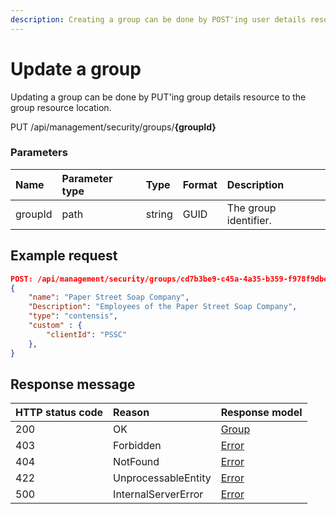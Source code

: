 ```yaml
---
description: Creating a group can be done by POST'ing user details resource to the group resource collection. 
---
```


# Update a group

Updating a group can be done by PUT'ing group details resource to the group resource location. 

<span class="label label--put">PUT</span> /api/management/security/groups/**{groupId}**

### Parameters

| Name    | Parameter type | Type   | Format | Description           |
|:--------|:---------------|:-------|:-------|:----------------------|
| groupId | path           | string | GUID   | The group identifier. |

## Example request

```json
POST: /api/management/security/groups/cd7b3be9-c45a-4a35-b359-f978f9dbeb9a
{
    "name": "Paper Street Soap Company",
    "Description": "Employees of the Paper Street Soap Company", 
    "type": "contensis",
    "custom" : {
        "clientId": "PSSC"
    },
}
```

## Response message

| HTTP status code | Reason              | Response model                   |
|:-----------------|:--------------------|:---------------------------------|
| 200              | OK                  | [Group](/model/group.md)         |
| 403              | Forbidden           | [Error](/key-concepts/errors.md) |
| 404              | NotFound            | [Error](/key-concepts/errors.md) |
| 422              | UnprocessableEntity | [Error](/key-concepts/errors.md) |
| 500              | InternalServerError | [Error](/key-concepts/errors.md) |